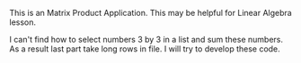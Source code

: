This is an Matrix Product Application. This may be helpful for Linear Algebra lesson.

I can't find how to select numbers 3 by 3 in a list and sum these numbers. As a result last part take long rows in file. I will try to develop these code.
